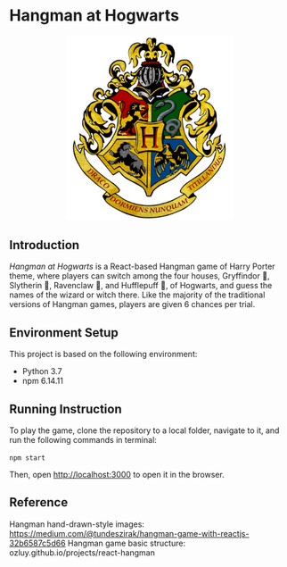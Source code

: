 # Hangman at Hogwarts

<!-- This project was bootstrapped with [Create React App](https://github.com/facebook/create-react-app). -->
<p align="center">
  <img src="./src/images/hogwarts-logo-transparent.jpeg" alt="Hogwarts Logo" width="300">
  <br>
</p>

## Introduction
_Hangman at Hogwarts_ is a React-based Hangman game of Harry Porter theme, where players can switch among the four houses, Gryffindor :lion:, Slytherin :snake:, Ravenclaw :eagle:, and Hufflepuff :badger:, of Hogwarts, and guess the names of the wizard or witch there. Like the majority of the traditional versions of Hangman games, players are given 6 chances per trial.

## Environment Setup
This project is based on the following environment:
- Python 3.7
- npm 6.14.11

## Running Instruction
To play the game, clone the repository to a local folder, navigate to it, and run the following commands in terminal:

`npm start`

Then, open [http://localhost:3000](http://localhost:3000) to open it in the browser.

## Reference
Hangman hand-drawn-style images: https://medium.com/@tundeszirak/hangman-game-with-reactjs-32b6587c5d66
Hangman game basic structure: ozluy.github.io/projects/react-hangman
